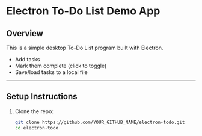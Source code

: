 # Electron To-Do List Demo App

## Overview

This is a simple desktop To-Do List program built with Electron.
- Add tasks
- Mark them complete (click to toggle)
- Save/load tasks to a local file

---

## Setup Instructions

1. Clone the repo:
   ```bash
   git clone https://github.com/YOUR_GITHUB_NAME/electron-todo.git
   cd electron-todo
